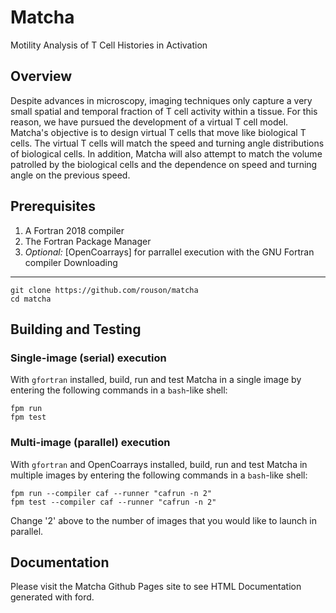 Matcha
======
Motility Analysis of T Cell Histories in Activation

Overview
--------
Despite advances in microscopy, imaging techniques only capture a very small spatial and temporal fraction of T cell activity within a tissue. For this reason, we have pursued the development of a virtual T cell model. Matcha's objective is to design virtual T cells that move like biological T cells. The virtual T cells will match the speed and turning angle distributions of biological cells. In addition, Matcha will also attempt to match the volume patrolled by the biological cells and the dependence on speed and turning angle on the previous speed.


Prerequisites
-------------
  1. A Fortran 2018 compiler
  2. The Fortran Package Manager
  3. *Optional:* [OpenCoarrays] for parrallel execution with the GNU Fortran compiler
Downloading
-----------
```
git clone https://github.com/rouson/matcha
cd matcha
```
Building and Testing
--------------------
### Single-image (serial) execution
With `gfortran` installed, build, run and test Matcha in a single image by entering the following commands in a `bash`-like shell:
```
fpm run
fpm test
```
### Multi-image (parallel) execution
With `gfortran` and OpenCoarrays installed, build, run and test Matcha in multiple images by entering the following commands in a `bash`-like shell:
```
fpm run --compiler caf --runner "cafrun -n 2"
fpm test --compiler caf --runner "cafrun -n 2"
```
Change '2' above to the number of images that you would like to launch in parallel.

## Documentation
Please visit the Matcha Github Pages site to see HTML Documentation generated with ford.

